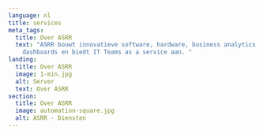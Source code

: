 ```yaml
---
language: nl
title: services
meta_tags:
  title: Over ASRR
  text: "ASRR bouwt innovatieve software, hardware, business analytics & insights
    dashboards en biedt IT Teams as a service aan. "
landing:
  title: Over ASRR
  image: 1-min.jpg
  alt: Server
  text: Over ASRR
section:
  title: Over ASRR
  image: automation-square.jpg
  alt: ASRR - Diensten
---
```

